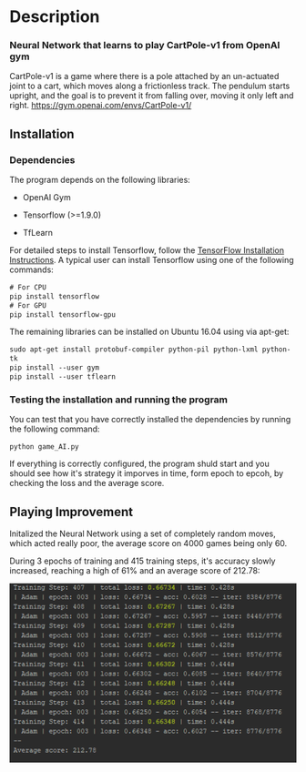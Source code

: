 # Description
### Neural Network that learns to play CartPole-v1 from OpenAI gym

CartPole-v1 is a game where there is a pole attached by an un-actuated joint to a cart,
which moves along a frictionless track. The pendulum starts upright, and the goal is to prevent it from falling over,
moving it only left and right.
https://gym.openai.com/envs/CartPole-v1/

## Installation
### Dependencies
The program depends on the following libraries:

- OpenAI Gym

- Tensorflow (>=1.9.0)

- TfLearn

For detailed steps to install Tensorflow, follow the [TensorFlow Installation Instructions](https://www.tensorflow.org/install/). A typical user can install Tensorflow using one of the following commands:

```
# For CPU
pip install tensorflow
# For GPU
pip install tensorflow-gpu
```

The remaining libraries can be installed on Ubuntu 16.04 using via apt-get:

```
sudo apt-get install protobuf-compiler python-pil python-lxml python-tk
pip install --user gym
pip install --user tflearn
```

### Testing the installation and running the program

You can test that you have correctly installed the dependencies by running the following command:

```
python game_AI.py
```

If everything is correctly configured, the program shuld start and you should see how it's strategy it imporves in time, form epoch to epcoh, by checking the loss and the average score.

## Playing Improvement


Initalized the Neural Network using a set of completely random moves, which acted really poor, the average score on 4000 games being only 60.

During 3 epochs of training and 415 training steps, it's accuracy slowly increased, reaching a high of 61% and an average score of 212.78:


![](https://github.com/chiriacandrei25/Game-playing-AI/blob/master/Capture2.PNG)

